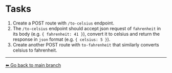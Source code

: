 # Tasks
1. Create a POST route with `/to-celsius` endpoint.
2. The `/to-celsius` endpoint should accept json request of `fahrenheit` in its body (e.g. `{ fahrenheit: 41 }`), convert it to celsius and return the response in `json` format (e.g. `{ celsius: 5 }`).
3. Create another POST route with `to-fahrenheit` that similarly converts celsius to fahrenheit.
---

[:arrow_left: Go back to main branch](https://github.com/OttrTechnology/express-assessment)

